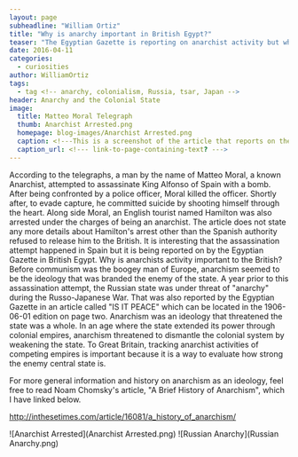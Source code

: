 ```yaml
---
layout: page
subheadline: "William Ortiz"
title: "Why is anarchy important in British Egypt?"
teaser: "The Egyptian Gazette is reporting on anarchist activity but why is that important to British Egypt?"
date: 2016-04-11
categories:
  - curiosities
author: WilliamOrtiz
tags:
  - tag <!-- anarchy, colonialism, Russia, tsar, Japan -->
header: Anarchy and the Colonial State
image:
  title: Matteo Moral Telegraph
  thumb: Anarchist Arrested.png
  homepage: blog-images/Anarchist Arrested.png
  caption: <!---This is a screenshot of the article that reports on the anarchist assassination attempt on King Alfonso.  --->
  caption_url: <!--- link-to-page-containing-text? --->
---
```

According to the telegraphs, a man by the name of Matteo Moral, a known Anarchist, attempted to assassinate King Alfonso of Spain with a bomb. After being confronted by a police officer, Moral killed the officer. Shortly after, to evade capture, he committed suicide by shooting himself through the heart. Along side Moral, an English tourist named Hamilton was also arrested under the charges of being an anarchist. The article does not state any more details about Hamilton's arrest other than the Spanish authority refused to release him to the British. It is interesting that the assassination attempt happened in Spain but it is being reported on by the Egyptian Gazette in British Egypt. Why is anarchists activity important to the British? Before communism was the boogey man of Europe, anarchism seemed to be the ideology that was branded the enemy of the state. A year prior to this assassination attempt, the Russian state was under threat of "anarchy" during the Russo-Japanese War. That was also reported by the Egyptian Gazette in an article called "IS IT PEACE" which can be located in the 1906-06-01 edition on page two. Anarchism was an ideology that threatened the state was a whole. In an age where the state extended its power through colonial empires, anarchism threatened to dismantle the colonial system by weakening the state. To Great Britain, tracking anarchist activities of competing empires is important because it is a way to evaluate how strong the enemy central state is.   

For more general information and history on anarchism as an ideology, feel free to read Noam Chomsky's article, "A Brief History of Anarchism", which I have linked below.

http://inthesetimes.com/article/16081/a_history_of_anarchism/


![Anarchist Arrested](Anarchist Arrested.png)
![Russian Anarchy](Russian Anarchy.png)
